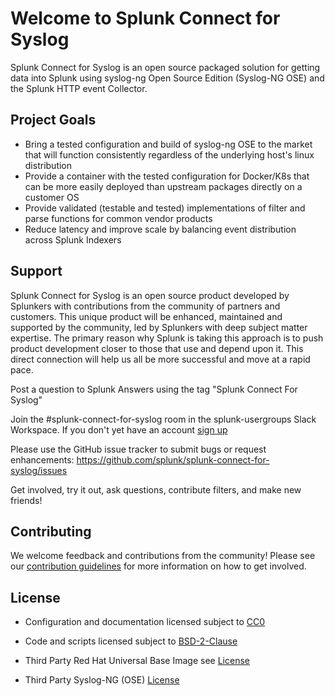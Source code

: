 # Welcome to Splunk Connect for Syslog

Splunk Connect for Syslog is an open source packaged solution for 
getting data into Splunk using syslog-ng Open Source Edition (Syslog-NG OSE) and the Splunk 
HTTP event Collector. 

## Project Goals

* Bring a tested configuration and build of syslog-ng OSE to the market that will function consistently regardless of the underlying host's linux distribution
* Provide a container with the tested configuration for Docker/K8s that can be more easily deployed than upstream packages directly on a customer OS
* Provide validated (testable and tested) implementations of filter and parse functions for common vendor products
* Reduce latency and improve scale by balancing event distribution across Splunk Indexers


## Support

Splunk Connect for Syslog is an open source product developed by Splunkers with contributions from the community of partners and customers. This unique product will be enhanced, maintained and supported by the community, led by Splunkers with deep subject matter expertise. The primary reason why Splunk is taking this approach is to push product development closer to those that use and depend upon it. This direct connection will help us all be more successful and move at a rapid pace.

Post a question to Splunk Answers using the tag "Splunk Connect For Syslog"

Join the #splunk-connect-for-syslog room in the splunk-usergroups Slack Workspace. If you don't yet have an account [sign up](https://docs.splunk.com/Documentation/Community/1.0/community/Chat)

Please use the GitHub issue tracker to submit bugs or request enhancements: https://github.com/splunk/splunk-connect-for-syslog/issues

Get involved, try it out, ask questions, contribute filters, and make new friends!

## Contributing

We welcome feedback and contributions from the community! Please see our [contribution guidelines](CONTRIBUTING.md) for more information on how to get involved.

## License

* Configuration and documentation licensed subject to [CC0](LICENSE-CC0)

* Code and scripts licensed subject to [BSD-2-Clause](LICENSE-BSD2) 

* Third Party Red Hat Universal Base Image see [License](https://www.redhat.com/licenses/EULA_Red_Hat_Universal_Base_Image_English_20190422.pdf)

* Third Party Syslog-NG (OSE) [License](https://github.com/balabit/syslog-ng)

